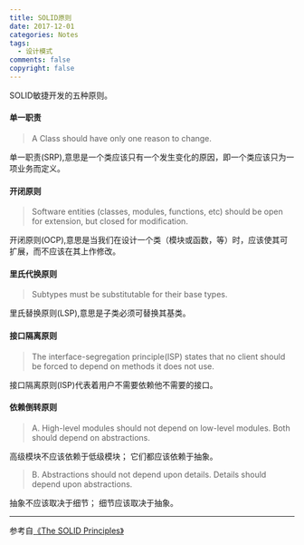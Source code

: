```yaml
---
title: SOLID原则
date: 2017-12-01
categories: Notes
tags:
  - 设计模式
comments: false
copyright: false
---
```


SOLID敏捷开发的五种原则。
<!-- more -->

#### 单一职责

> A Class should have only one reason to change.

单一职责(SRP),意思是一个类应该只有一个发生变化的原因，即一个类应该只为一项业务而定义。

#### 开闭原则

> Software entities (classes, modules, functions, etc) should be open for extension, but closed for modification.

开闭原则(OCP),意思是当我们在设计一个类（模块或函数，等）时，应该使其可扩展，而不应该在其上作修改。

#### 里氏代换原则

> Subtypes must be substitutable for their base types.

里氏替换原则(LSP),意思是子类必须可替换其基类。

#### 接口隔离原则

> The interface-segregation principle(ISP) states that no client should be forced to depend on methods it does not use.

接口隔离原则(ISP)代表着用户不需要依赖他不需要的接口。

#### 依赖倒转原则 

> A. High-level modules should not depend on low-level modules. Both should depend on abstractions.

  高级模块不应该依赖于低级模块； 它们都应该依赖于抽象。

> B. Abstractions should not depend upon details. Details should depend upon abstractions.

  抽象不应该取决于细节； 细节应该取决于抽象。
  
  
---
参考自[《The SOLID Principles》](https://code.tutsplus.com/series/the-solid-principles--cms-634)
